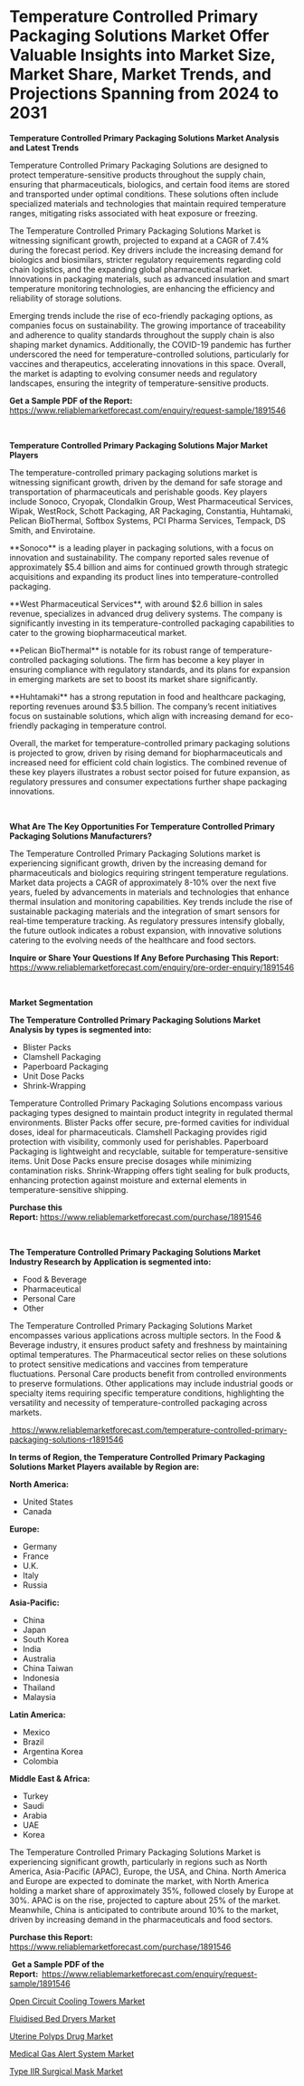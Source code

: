 <p><h1>Temperature Controlled Primary Packaging Solutions Market Offer Valuable Insights into Market Size, Market Share, Market Trends, and Projections Spanning from 2024 to 2031</h1></p><p><strong>Temperature Controlled Primary Packaging Solutions Market Analysis and Latest Trends</strong></p>
<p><p>Temperature Controlled Primary Packaging Solutions are designed to protect temperature-sensitive products throughout the supply chain, ensuring that pharmaceuticals, biologics, and certain food items are stored and transported under optimal conditions. These solutions often include specialized materials and technologies that maintain required temperature ranges, mitigating risks associated with heat exposure or freezing.</p><p>The Temperature Controlled Primary Packaging Solutions Market is witnessing significant growth, projected to expand at a CAGR of 7.4% during the forecast period. Key drivers include the increasing demand for biologics and biosimilars, stricter regulatory requirements regarding cold chain logistics, and the expanding global pharmaceutical market. Innovations in packaging materials, such as advanced insulation and smart temperature monitoring technologies, are enhancing the efficiency and reliability of storage solutions.</p><p>Emerging trends include the rise of eco-friendly packaging options, as companies focus on sustainability. The growing importance of traceability and adherence to quality standards throughout the supply chain is also shaping market dynamics. Additionally, the COVID-19 pandemic has further underscored the need for temperature-controlled solutions, particularly for vaccines and therapeutics, accelerating innovations in this space. Overall, the market is adapting to evolving consumer needs and regulatory landscapes, ensuring the integrity of temperature-sensitive products.</p></p>
<p><strong>Get a Sample PDF of the Report:&nbsp;</strong> <a href="https://www.reliablemarketforecast.com/enquiry/request-sample/1891546?utm_campaign=1130&utm_medium=2&utm_source=Github&utm_content=ia&utm_term=24102024&utm_id=temperature-controlled-primary-packaging-solutions">https://www.reliablemarketforecast.com/enquiry/request-sample/1891546</a></p>
<p>&nbsp;</p>
<p><strong>Temperature Controlled Primary Packaging Solutions Major Market Players</strong></p>
<p><p>The temperature-controlled primary packaging solutions market is witnessing significant growth, driven by the demand for safe storage and transportation of pharmaceuticals and perishable goods. Key players include Sonoco, Cryopak, Clondalkin Group, West Pharmaceutical Services, Wipak, WestRock, Schott Packaging, AR Packaging, Constantia, Huhtamaki, Pelican BioThermal, Softbox Systems, PCI Pharma Services, Tempack, DS Smith, and Envirotaine.</p><p>**Sonoco** is a leading player in packaging solutions, with a focus on innovation and sustainability. The company reported sales revenue of approximately $5.4 billion and aims for continued growth through strategic acquisitions and expanding its product lines into temperature-controlled packaging.</p><p>**West Pharmaceutical Services**, with around $2.6 billion in sales revenue, specializes in advanced drug delivery systems. The company is significantly investing in its temperature-controlled packaging capabilities to cater to the growing biopharmaceutical market.</p><p>**Pelican BioThermal** is notable for its robust range of temperature-controlled packaging solutions. The firm has become a key player in ensuring compliance with regulatory standards, and its plans for expansion in emerging markets are set to boost its market share significantly.</p><p>**Huhtamaki** has a strong reputation in food and healthcare packaging, reporting revenues around $3.5 billion. The company’s recent initiatives focus on sustainable solutions, which align with increasing demand for eco-friendly packaging in temperature control.</p><p>Overall, the market for temperature-controlled primary packaging solutions is projected to grow, driven by rising demand for biopharmaceuticals and increased need for efficient cold chain logistics. The combined revenue of these key players illustrates a robust sector poised for future expansion, as regulatory pressures and consumer expectations further shape packaging innovations.</p></p>
<p>&nbsp;</p>
<p><strong>What Are The Key Opportunities For Temperature Controlled Primary Packaging Solutions Manufacturers?</strong></p>
<p><p>The Temperature Controlled Primary Packaging Solutions market is experiencing significant growth, driven by the increasing demand for pharmaceuticals and biologics requiring stringent temperature regulations. Market data projects a CAGR of approximately 8-10% over the next five years, fueled by advancements in materials and technologies that enhance thermal insulation and monitoring capabilities. Key trends include the rise of sustainable packaging materials and the integration of smart sensors for real-time temperature tracking. As regulatory pressures intensify globally, the future outlook indicates a robust expansion, with innovative solutions catering to the evolving needs of the healthcare and food sectors.</p></p>
<p><strong>Inquire or Share Your Questions If Any Before Purchasing This Report:</strong> <a href="https://www.reliablemarketforecast.com/enquiry/pre-order-enquiry/1891546?utm_campaign=1130&utm_medium=2&utm_source=Github&utm_content=ia&utm_term=24102024&utm_id=temperature-controlled-primary-packaging-solutions">https://www.reliablemarketforecast.com/enquiry/pre-order-enquiry/1891546</a></p>
<p>&nbsp;</p>
<p><strong>Market Segmentation</strong></p>
<p><strong>The Temperature Controlled Primary Packaging Solutions Market Analysis by types is segmented into:</strong></p>
<p><ul><li>Blister Packs</li><li>Clamshell Packaging</li><li>Paperboard Packaging</li><li>Unit Dose Packs</li><li>Shrink-Wrapping</li></ul></p>
<p><p>Temperature Controlled Primary Packaging Solutions encompass various packaging types designed to maintain product integrity in regulated thermal environments. Blister Packs offer secure, pre-formed cavities for individual doses, ideal for pharmaceuticals. Clamshell Packaging provides rigid protection with visibility, commonly used for perishables. Paperboard Packaging is lightweight and recyclable, suitable for temperature-sensitive items. Unit Dose Packs ensure precise dosages while minimizing contamination risks. Shrink-Wrapping offers tight sealing for bulk products, enhancing protection against moisture and external elements in temperature-sensitive shipping.</p></p>
<p><strong>Purchase this Report:&nbsp;</strong><a href="https://www.reliablemarketforecast.com/purchase/1891546?utm_campaign=1130&utm_medium=2&utm_source=Github&utm_content=ia&utm_term=24102024&utm_id=temperature-controlled-primary-packaging-solutions">https://www.reliablemarketforecast.com/purchase/1891546</a></p>
<p>&nbsp;</p>
<p><strong>The Temperature Controlled Primary Packaging Solutions Market Industry Research by Application is segmented into:</strong></p>
<p><ul><li>Food & Beverage</li><li>Pharmaceutical</li><li>Personal Care</li><li>Other</li></ul></p>
<p><p>The Temperature Controlled Primary Packaging Solutions Market encompasses various applications across multiple sectors. In the Food & Beverage industry, it ensures product safety and freshness by maintaining optimal temperatures. The Pharmaceutical sector relies on these solutions to protect sensitive medications and vaccines from temperature fluctuations. Personal Care products benefit from controlled environments to preserve formulations. Other applications may include industrial goods or specialty items requiring specific temperature conditions, highlighting the versatility and necessity of temperature-controlled packaging across markets.</p></p>
<p><a href="https://www.reliablemarketforecast.com/temperature-controlled-primary-packaging-solutions-r1891546?utm_campaign=1130&utm_medium=2&utm_source=Github&utm_content=ia&utm_term=24102024&utm_id=temperature-controlled-primary-packaging-solutions">&nbsp;https://www.reliablemarketforecast.com/temperature-controlled-primary-packaging-solutions-r1891546</a></p>
<p><strong>In terms of Region, the Temperature Controlled Primary Packaging Solutions Market Players available by Region are:</strong></p>
<p>
    <p> <strong> North America: </strong>
        <ul>
            <li>United States</li>
            <li>Canada</li>
        </ul>
        </p> 
    <p> <strong> Europe: </strong>
        <ul>
            <li>Germany</li>
            <li>France</li>
            <li>U.K.</li>
            <li>Italy</li>
            <li>Russia</li>
        </ul>
        </p> 
    <p> <strong> Asia-Pacific: </strong>
        <ul>
            <li>China</li>
            <li>Japan</li>
            <li>South Korea</li>
            <li>India</li>
            <li>Australia</li>
            <li>China Taiwan</li>
            <li>Indonesia</li>
            <li>Thailand</li>
            <li>Malaysia</li>
        </ul>
        </p> 
    <p> <strong> Latin America: </strong>
        <ul>
            <li>Mexico</li>
            <li>Brazil</li>
            <li>Argentina Korea</li>
            <li>Colombia</li>
        </ul>
        </p> 
    <p> <strong> Middle East & Africa: </strong>
        <ul>
            <li>Turkey</li>
            <li>Saudi</li>
            <li>Arabia</li>
            <li>UAE</li>
            <li>Korea</li>
        </ul>
    </p>
    </p>
<p><p>The Temperature Controlled Primary Packaging Solutions Market is experiencing significant growth, particularly in regions such as North America, Asia-Pacific (APAC), Europe, the USA, and China. North America and Europe are expected to dominate the market, with North America holding a market share of approximately 35%, followed closely by Europe at 30%. APAC is on the rise, projected to capture about 25% of the market. Meanwhile, China is anticipated to contribute around 10% to the market, driven by increasing demand in the pharmaceuticals and food sectors.</p></p>
<p><strong>Purchase this Report: </strong><a href="https://www.reliablemarketforecast.com/purchase/1891546?utm_campaign=1130&utm_medium=2&utm_source=Github&utm_content=ia&utm_term=24102024&utm_id=temperature-controlled-primary-packaging-solutions">https://www.reliablemarketforecast.com/purchase/1891546</a></p>
<p>&nbsp;<strong>Get a Sample PDF of the Report:&nbsp;&nbsp;</strong><a href="https://www.reliablemarketforecast.com/enquiry/request-sample/1891546?utm_campaign=1130&utm_medium=2&utm_source=Github&utm_content=ia&utm_term=24102024&utm_id=temperature-controlled-primary-packaging-solutions">https://www.reliablemarketforecast.com/enquiry/request-sample/1891546</a></p>
<p><strong></strong></p>
<p><p><a href="https://issuu.com/reportprime-2/docs/open-circuit-cooling-towers-market-_a3c38beb3093a0?utm_campaign=1130&utm_medium=2&utm_source=Github&utm_content=ia&utm_term=24102024&utm_id=temperature-controlled-primary-packaging-solutions">Open Circuit Cooling Towers Market</a></p><p><a href="https://issuu.com/reportprime-2/docs/fluidised-bed-dryers-market-size-20_2dc6cb2cc3cb18?utm_campaign=1130&utm_medium=2&utm_source=Github&utm_content=ia&utm_term=24102024&utm_id=temperature-controlled-primary-packaging-solutions">Fluidised Bed Dryers Market</a></p><p><a href="https://github.com/habinadmshaulz/Market-Research-Report-List-1/blob/main/uterine-polyps-drug-market.md?utm_campaign=1130&utm_medium=2&utm_source=Github&utm_content=ia&utm_term=24102024&utm_id=temperature-controlled-primary-packaging-solutions">Uterine Polyps Drug Market</a></p><p><a href="https://www.linkedin.com/pulse/medical-gas-alert-system-market-maturity-analysis-regional-hbfkf?utm_campaign=1130&utm_medium=2&utm_source=Github&utm_content=ia&utm_term=24102024&utm_id=temperature-controlled-primary-packaging-solutions">Medical Gas Alert System Market</a></p><p><a href="https://www.linkedin.com/pulse/evolution-type-iir-surgical-mask-market-key-shifts-from-2024-lpp3f?utm_campaign=1130&utm_medium=2&utm_source=Github&utm_content=ia&utm_term=24102024&utm_id=temperature-controlled-primary-packaging-solutions">Type IIR Surgical Mask Market</a></p></p>